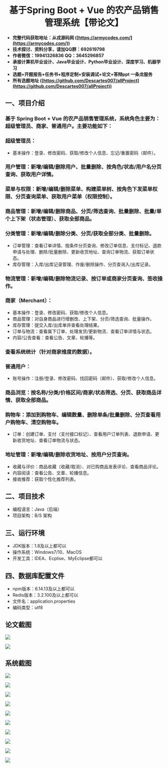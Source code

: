 <h1 align="center">基于Spring Boot + Vue 的农产品销售管理系统【带论文】</h1></p>

- <b>完整代码获取地址：从戎源码网 ([https://armycodes.com/](https://armycodes.com/))</b>
- <b>技术探讨、资料分享，请加QQ群：692619798</b>
- <b>作者微信：19941326836  QQ：3645296857</b>
- <b>承接计算机毕业设计、Java毕业设计、Python毕业设计、深度学习、机器学习</b>
- <b>选题+开题报告+任务书+程序定制+安装调试+论文+答辩ppt 一条龙服务</b>
- <b>所有选题地址 ([https://github.com/Descartes007/allProject](https://github.com/Descartes007/allProject)) </b>

## 一、项目介绍

### 基于 Spring Boot + Vue 的农产品销售管理系统，系统角色主要为：超级管理员、商家、普通用户。主要功能如下：
### 超级管理员：
- 基本操作：登录、修改密码、获取/修改个人信息、忘记/重置密码（邮件）。
### 用户管理：新增/编辑/删除用户、批量删除、按角色/状态/用户名分页查询、获取用户详情。
### 菜单与权限：新增/编辑/删除菜单、构建菜单树、按角色下发菜单权限、分页查询菜单、获取用户菜单（权限控制）。
### 商品管理：新增/编辑/删除商品、分页/筛选查询、批量删除、批量/单个上下架（状态管理）、获取全部商品。
### 分类管理：新增/编辑/删除分类、分页/获取全部分类、批量删除。
- 订单管理：查看订单详情、按条件分页查询、修改订单信息、支付标记、退款申请与处理、删除/批量删除、更新收货地址、查询订单物流、获取订单状态。
- 库存管理：入库/出库记录管理、作废/删除操作、分页查询入/出库记录。
### 物流管理：新增/编辑/删除物流记录、按订单或商家分页查询、签收操作。
### 商家（Merchant）：
- 基本操作：登录、修改密码、获取/修改个人信息。
- 商品管理：对自身商品进行增删改、上下架、分页/筛选查询、批量操作。
- 库存管理：提交入库/出库单并查看处理结果。
- 订单与物流：查看属下订单、处理发货/更新物流、查看订单详情与状态。
- 内容/公告查看：查看公告、文章、轮播等。
### 查看系统统计（针对商家维度的数据）。
### 普通用户：
- 账号操作：注册/登录、修改密码、找回密码（邮件）、获取/修改个人信息。
### 商品浏览：按名称/分类/价格区间/商家/状态筛选、分页、获取商品详情、获取全部商品。
### 购物车：添加到购物车、编辑数量、删除单条/批量删除、分页查看用户购物车、清空购物车。
- 订单：创建订单、支付（支付接口标记）、查看用户订单列表、退款申请、更新收货地址、查看订单物流与状态。
### 地址管理：新增/编辑/删除收货地址、按用户分页查询。
- 收藏与评价：商品收藏（收藏/取消）、对已购商品发表评论、查看商品评论。
- 内容阅读：查看公告、文章、轮播信息。
- 接收推荐：获取个性化推荐列表。

## 二、项目技术

- 编程语言：Java（后端）
- 项目架构：B/S 架构


## 三、运行环境

- JDK版本：1.8及以上都可以
- 操作系统：Windows7/10、MacOS
- 开发工具：IDEA、Ecplise、MyEclipse都可以

## 四、数据库配置文件

- npm版本：6.14.13及以上都可以
- Redis版本：3.2.100及以上都可以
- 文件名：application.properties
- 编码类型：utf8

## 论文截图

![](screenshot/1.png)

![](screenshot/2.png)

## 系统截图

![](screenshot/3.png)

![](screenshot/4.png)

![](screenshot/5.png)

![](screenshot/6.png)

![](screenshot/7.png)

![](screenshot/8.png)

![](screenshot/9.png)

![](screenshot/10.png)

![](screenshot/11.png)

![](screenshot/12.png)